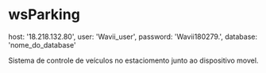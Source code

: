 # wsParking

host: '18.218.132.80',
user: 'Wavii_user',
password: 'Wavii180279.',
database: 'nome_do_database'

Sistema de controle de veículos no estaciomento junto ao dispositivo movel.
